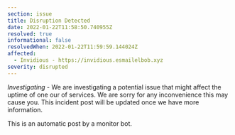 ```yaml
---
section: issue
title: Disruption Detected
date: 2022-01-22T11:58:50.740955Z
resolved: true
informational: false
resolvedWhen: 2022-01-22T11:59:59.144024Z
affected:
  - Invidious - https://invidious.esmailelbob.xyz
severity: disrupted
---
```

*Investigating* - We are investigating a potential issue that might affect the uptime of one our of services. We are sorry for any inconvenience this may cause you. This incident post will be updated once we have more information.

This is an automatic post by a monitor bot.
        